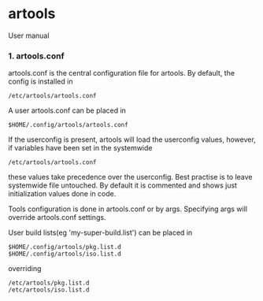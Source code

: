 artools
=============

User manual

### 1. artools.conf

artools.conf is the central configuration file for artools.
By default, the config is installed in

~~~
/etc/artools/artools.conf
~~~

A user artools.conf can be placed in

~~~
$HOME/.config/artools/artools.conf
~~~

If the userconfig is present, artools will load the userconfig values, however, if variables have been set in the systemwide

~~~
/etc/artools/artools.conf
~~~

these values take precedence over the userconfig.
Best practise is to leave systemwide file untouched.
By default it is commented and shows just initialization values done in code.

Tools configuration is done in artools.conf or by args.
Specifying args will override artools.conf settings.

User build lists(eg 'my-super-build.list') can be placed in

~~~
$HOME/.config/artools/pkg.list.d
$HOME/.config/artools/iso.list.d
~~~

overriding

~~~
/etc/artools/pkg.list.d
/etc/artools/iso.list.d
~~~
